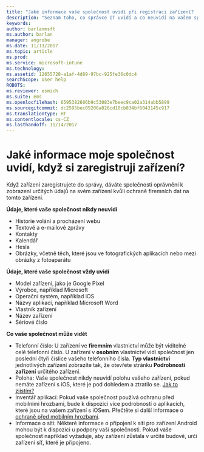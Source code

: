 ```yaml
---
title: "Jaké informace vaše společnost uvidí při registraci zařízení? | Dokumentace Microsoftu"
description: "Seznam toho, co správce IT uvidí a co neuvidí na vašem spravovaném zařízení"
keywords: 
author: barlanmsft
ms.author: barlan
manager: angrobe
ms.date: 11/13/2017
ms.topic: article
ms.prod: 
ms.service: microsoft-intune
ms.technology: 
ms.assetid: 12655728-a1af-4d89-97bc-925fe36c0dc4
searchScope: User help
ROBOTS: 
ms.reviewer: esmich
ms.suite: ems
ms.openlocfilehash: 6595382606b9c53083e7beec9ca02a314abb5899
ms.sourcegitcommit: dc2595bec05206a826cd10cb834bf6043145c917
ms.translationtype: HT
ms.contentlocale: cs-CZ
ms.lasthandoff: 11/14/2017
---
```

# <a name="what-information-can-my-company-see-when-i-enroll-my-device"></a>Jaké informace moje společnost uvidí, když si zaregistruji zařízení?

Když zařízení zaregistrujete do správy, dáváte společnosti oprávnění k zobrazení určitých údajů na svém zařízení kvůli ochraně firemních dat na tomto zařízení.

**Údaje, které vaše společnost nikdy neuvidí**

- Historie volání a procházení webu
- Textové a e-mailové zprávy
- Kontakty
- Kalendář
-   Hesla
- Obrázky, včetně těch, které jsou ve fotografických aplikacích nebo mezi obrázky z fotoaparátu

**Údaje, které vaše společnost vždy uvidí**

- Model zařízení, jako je Google Pixel
- Výrobce, například Microsoft
- Operační systém, například iOS
- Názvy aplikací, například Microsoft Word
- Vlastník zařízení
- Název zařízení
- Sériové číslo

**Co vaše společnost může vidět**

-  Telefonní číslo: U zařízení ve **firemním** vlastnictví může být viditelné celé telefonní číslo. U zařízení v **osobním** vlastnictví vidí společnost jen poslední čtyři číslice vašeho telefonního čísla. **Typ vlastnictví** jednotlivých zařízení zobrazíte tak, že otevřete stránku **Podrobnosti zařízení** určitého zařízení.
-  Poloha: Vaše společnost nikdy neuvidí polohu vašeho zařízení, pokud nemáte zařízení s iOS, které je pod dohledem a ztratilo se. [Jak to zjistím?](https://go.microsoft.com/fwlink/?linkid=853816)
- Inventář aplikací: Pokud vaše společnost používá ochranu před mobilními hrozbami, bude k dispozici více podrobností o aplikacích, které jsou na vašem zařízení s iOSem. Přečtěte si další informace o [ochraně před mobilním hrozbami](you-are-prompted-to-install-mtd-ios.md).
- Informace o síti: Některé informace o připojení k síti pro zařízení Android mohou být k dispozici u podpory vaší společnosti. Pokud vaše společnost například vyžaduje, aby zařízení zůstala v určité budově, určí zařízení síť, které je připojeno. 
